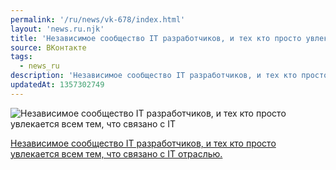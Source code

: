 ```yaml
---
permalink: '/ru/news/vk-678/index.html'
layout: 'news.ru.njk'
title: 'Независимое сообщество IT разработчиков, и тех кто просто увлекается всем тем, что связано с IT'
source: ВКонтакте
tags:
  - news_ru
description: 'Независимое сообщество IT разработчиков, и тех кто просто увлекается всем тем, что связано с IT'
updatedAt: 1357302749
---
```

![Независимое сообщество IT разработчиков, и тех кто просто увлекается всем тем, что связано с IT](https://sun9-72.userapi.com/impf/5K73ICtr5XFuq0cqCmhLRomoVXBNEoTRFR7Gog/1y4LlT2UOH4.jpg?size=359x319&quality=96&proxy=1&sign=c881cfce0bfda1ebb2a6b82c1898186d&c_uniq_tag=9UM0FSiwmfm-go2DcJwjYZDvGQ7FyIicbNGZrWQOb98&type=album)

[Независимое сообщество IT разработчиков, и тех кто просто увлекается всем тем, что связано с IT отраслью.](https://vk.com/it_for_free)
